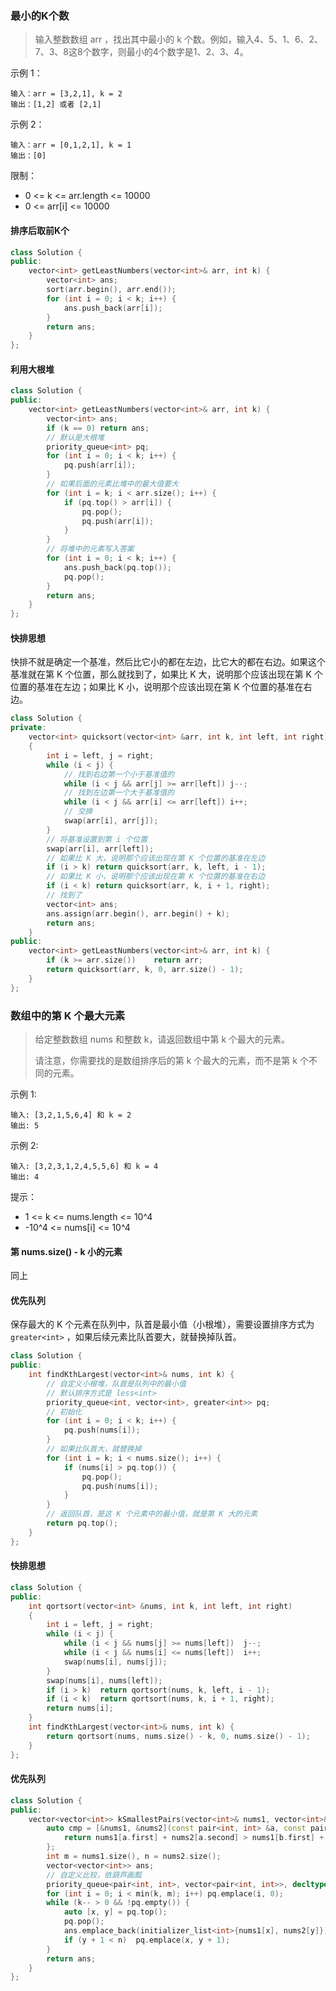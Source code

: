 ### 最小的K个数

> 输入整数数组 arr ，找出其中最小的 k 个数。例如，输入4、5、1、6、2、7、3、8这8个数字，则最小的4个数字是1、2、3、4。  

示例 1：

```
输入：arr = [3,2,1], k = 2
输出：[1,2] 或者 [2,1]
```

示例 2：

```
输入：arr = [0,1,2,1], k = 1
输出：[0]
```


限制：

- 0 <= k <= arr.length <= 10000
- 0 <= arr[i] <= 10000

#### 排序后取前K个

```cpp
class Solution {
public:
    vector<int> getLeastNumbers(vector<int>& arr, int k) {
        vector<int> ans;
        sort(arr.begin(), arr.end());
        for (int i = 0; i < k; i++) {
            ans.push_back(arr[i]);
        }
        return ans;
    }
};
```

#### 利用大根堆

```cpp
class Solution {
public:
    vector<int> getLeastNumbers(vector<int>& arr, int k) {
        vector<int> ans;
        if (k == 0) return ans;
        // 默认是大根堆
        priority_queue<int> pq;
        for (int i = 0; i < k; i++) {
            pq.push(arr[i]);
        }
        // 如果后面的元素比堆中的最大值要大
        for (int i = k; i < arr.size(); i++) {
            if (pq.top() > arr[i]) {
                pq.pop();
                pq.push(arr[i]);
            }
        }
        // 将堆中的元素写入答案
        for (int i = 0; i < k; i++) {
            ans.push_back(pq.top());
            pq.pop();
        }
        return ans;
    }
};
```

#### 快排思想

快排不就是确定一个基准，然后比它小的都在左边，比它大的都在右边。如果这个基准就在第 K 个位置，那么就找到了，如果比 K 大，说明那个应该出现在第 K 个位置的基准在左边；如果比 K 小，说明那个应该出现在第 K 个位置的基准在右边。

```cpp
class Solution {
private:
    vector<int> quicksort(vector<int> &arr, int k, int left, int right)
    {
        int i = left, j = right;
        while (i < j) {
            // 找到右边第一个小于基准值的
            while (i < j && arr[j] >= arr[left]) j--;
            // 找到左边第一个大于基准值的
            while (i < j && arr[i] <= arr[left]) i++;
            // 交换
            swap(arr[i], arr[j]);
        }
        // 将基准设置到第 i 个位置
        swap(arr[i], arr[left]);
        // 如果比 K 大，说明那个应该出现在第 K 个位置的基准在左边
        if (i > k) return quicksort(arr, k, left, i - 1);
        // 如果比 K 小，说明那个应该出现在第 K 个位置的基准在右边
        if (i < k) return quicksort(arr, k, i + 1, right);
        // 找到了
        vector<int> ans;
        ans.assign(arr.begin(), arr.begin() + k);
        return ans;
    }
public:
    vector<int> getLeastNumbers(vector<int>& arr, int k) {
        if (k >= arr.size())    return arr;
        return quicksort(arr, k, 0, arr.size() - 1);
    }
};
```

### 数组中的第 K 个最大元素

> 给定整数数组 nums 和整数 k，请返回数组中第 k 个最大的元素。
>
> 请注意，你需要找的是数组排序后的第 k 个最大的元素，而不是第 k 个不同的元素。
>

示例 1:

```
输入: [3,2,1,5,6,4] 和 k = 2
输出: 5
```

示例 2:

```
输入: [3,2,3,1,2,4,5,5,6] 和 k = 4
输出: 4
```


提示：

- 1 <= k <= nums.length <= 10^4
- -10^4 <= nums[i] <= 10^4

#### 第 nums.size() - k 小的元素

同上

#### 优先队列

保存最大的 K 个元素在队列中，队首是最小值（小根堆），需要设置排序方式为 `greater<int>` ，如果后续元素比队首要大，就替换掉队首。

```cpp
class Solution {
public:
    int findKthLargest(vector<int>& nums, int k) {
        // 自定义小根堆，队首是队列中的最小值
        // 默认排序方式是 less<int>
        priority_queue<int, vector<int>, greater<int>> pq;
        // 初始化
        for (int i = 0; i < k; i++) {
            pq.push(nums[i]);
        }
        // 如果比队首大，就替换掉
        for (int i = k; i < nums.size(); i++) {
            if (nums[i] > pq.top()) {
                pq.pop();
                pq.push(nums[i]);
            }
        }
        // 返回队首，是这 K 个元素中的最小值，就是第 K 大的元素
        return pq.top();
    }
};
```

#### 快排思想

```cpp
class Solution {
public:
    int qortsort(vector<int> &nums, int k, int left, int right)
    {
        int i = left, j = right;
        while (i < j) {
            while (i < j && nums[j] >= nums[left])  j--;
            while (i < j && nums[i] <= nums[left])  i++;
            swap(nums[i], nums[j]);
        }
        swap(nums[i], nums[left]);
        if (i > k)  return qortsort(nums, k, left, i - 1);
        if (i < k)  return qortsort(nums, k, i + 1, right);
        return nums[i];
    }
    int findKthLargest(vector<int>& nums, int k) {
        return qortsort(nums, nums.size() - k, 0, nums.size() - 1);
    }
};
```

#### 优先队列

```cpp
class Solution {
public:
    vector<vector<int>> kSmallestPairs(vector<int>& nums1, vector<int>& nums2, int k) {
        auto cmp = [&nums1, &nums2](const pair<int, int> &a, const pair<int, int> &b) {
            return nums1[a.first] + nums2[a.second] > nums1[b.first] + nums2[b.second];
        };
        int m = nums1.size(), n = nums2.size();
        vector<vector<int>> ans;
        // 自定义比较，依葫芦画瓢
        priority_queue<pair<int, int>, vector<pair<int, int>>, decltype(cmp)> pq(cmp);
        for (int i = 0; i < min(k, m); i++) pq.emplace(i, 0);
        while (k-- > 0 && !pq.empty()) {
            auto [x, y] = pq.top();
            pq.pop();
            ans.emplace_back(initializer_list<int>{nums1[x], nums2[y]});
            if (y + 1 < n)  pq.emplace(x, y + 1);
        }
        return ans;
    }
};
```

